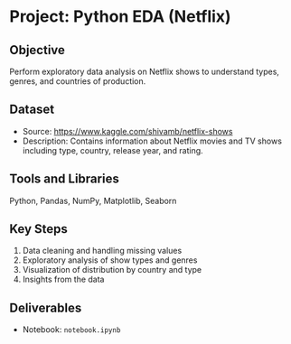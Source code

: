 # Project: Python EDA (Netflix)

## Objective
Perform exploratory data analysis on Netflix shows to understand types, genres, and countries of production.

## Dataset
- Source: https://www.kaggle.com/shivamb/netflix-shows
- Description: Contains information about Netflix movies and TV shows including type, country, release year, and rating.

## Tools and Libraries
Python, Pandas, NumPy, Matplotlib, Seaborn

## Key Steps
1. Data cleaning and handling missing values
2. Exploratory analysis of show types and genres
3. Visualization of distribution by country and type
4. Insights from the data

## Deliverables
- Notebook: `notebook.ipynb`
